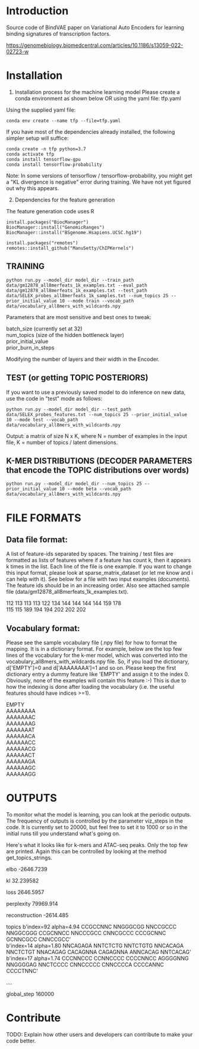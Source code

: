 # Introduction 
Source code of BindVAE paper on Variational Auto Encoders for learning binding signatures of transcription factors.

https://genomebiology.biomedcentral.com/articles/10.1186/s13059-022-02723-w


# Installation
1.	Installation process for the machine learning model
Please create a conda environment as shown below OR using the yaml file: tfp.yaml

Using the supplied yaml file:

	conda env create --name tfp --file=tfp.yaml

If you have most of the dependencies already installed, the following simpler setup will suffice:

	conda create -n tfp python=3.7
 	conda activate tfp
	conda install tensorflow-gpu
	conda install tensorflow-probability


Note: In some versions of tensorflow / tensorflow-probability, you might get a "KL divergence is negative" error during training. We have not yet figured out why this appears.

2. Dependencies for the feature generation

The feature generation code uses R

	install.packages("BiocManager")
	BiocManager::install("GenomicRanges")
	BiocManager::install("BSgenome.Hsapiens.UCSC.hg19")

	install.packages("remotes")
	remotes::install_github("ManuSetty/ChIPKernels")



## TRAINING

	python run.py --model_dir model_dir --train_path data/gm12878_all8merfeats_1k_examples.txt --eval_path data/gm12878_all8merfeats_1k_examples.txt --test_path data/SELEX_probes_all8merfeats_1k_samples.txt --num_topics 25 --prior_initial_value 10 --mode train --vocab_path data/vocabulary_all8mers_with_wildcards.npy

Parameters that are most sensitive and best ones to tweak:

batch_size  (currently set at 32)<br>
num_topics  (size of the hidden bottleneck layer)<br>
prior_initial_value<br>
prior_burn_in_steps<br>

Modifying the number of layers and their width in the Encoder.

## TEST (or getting TOPIC POSTERIORS)

If you want to use a previously saved model to do inference on new data, use the code in "test" mode as follows:

	python run.py --model_dir model_dir --test_path data/SELEX_probes_features.txt --num_topics 25 --prior_initial_value 10 --mode test --vocab_path data/vocabulary_all8mers_with_wildcards.npy

Output: a matrix of size N x K, where N = number of examples in the input file, K = number of topics / latent dimensions.

## K-MER DISTRIBUTIONS (DECODER PARAMETERS that encode the TOPIC distributions over words)

	python run.py --model_dir model_dir --num_topics 25 --prior_initial_value 10 --mode beta --vocab_path data/vocabulary_all8mers_with_wildcards.npy

# FILE FORMATS

## Data file format:
A list of feature-ids separated by spaces. The training / test files are formatted as lists of features where if a feature has count k, then it appears k times in the list. Each line of the file is one example.
If you want to change this input format, please look at sparse_matrix_dataset (or let me know and i can help with it). See below for a file with two input examples (documents). The feature ids should be in an increasing order. Also see attached sample file (data/gm12878_all8merfeats_1k_examples.txt).

112 113 113 113 122 134 144 144 144 144 159 178<br>
115 115 189 194 194 202 202 202

## Vocabulary format:
Please see the sample vocabulary file (.npy file) for how to format the <feature-id>  <feature-name>  mapping.  It is in a dictionary format. For example, below are the top few lines of the vocabulary for the k-mer model, which was converted into the vocabulary_all8mers_with_wildcards.npy file. So, if you load the dictionary, d['EMPTY']=0  and d['AAAAAAAA']=1 and so on. Please keep the first dictionary entry a dummy feature like 'EMPTY' and assign it to the index 0. Obviously, none of the examples will contain this feature :-) This is due to how the indexing is done after loading the vocabulary (i.e. the useful features should have indices >=1).

EMPTY<br>
AAAAAAAA<br>
AAAAAAAC<br>
AAAAAAAG<br>
AAAAAAAT<br>
AAAAAACA<br>
AAAAAACC<br>
AAAAAACG<br>
AAAAAACT<br>
AAAAAAGA<br>
AAAAAAGC<br>
AAAAAAGG<br>

# OUTPUTS

To monitor what the model is learning, you can look at the periodic outputs. The frequency of outputs is controlled by the parameter viz_steps in the code. It is currently set to 20000, but feel free to set it to 1000 or so in the initial runs till you understand what's going on.

Here's what it looks like for k-mers and ATAC-seq peaks. Only the top few are printed. Again this can be controlled by looking at the method get_topics_strings.

elbo
-2646.7239

kl
32.239582

loss
2646.5957

perplexity
79969.914

reconstruction
-2614.485

topics
b'index=92 alpha=4.94 CCGCCNNC NNGGGCGG NNCCGCCC NNGGCGGG CCGCNNCC NNCCCGCC CNNCGCCC CCCGCNNC GCNNCGCC CNNCCGCC'<br>
b'index=14 alpha=1.80 NNCAGAGA NNTCTCTG NNTCTGTG NNCACAGA NNCTCTGT NNACAGAG CACAGNNA CAGAGNNA ANNCACAG NNTCACAG'<br>
b'index=17 alpha=1.74 CCCNNCCC CCNNCCCC CCCCNNCC AGGGGNNG NNGGGGAG NNCTCCCC CNNCCCCC CNNCCCCA CCCCANNC CCCCTNNC'<br>

....

global_step
160000


# Contribute
TODO: Explain how other users and developers can contribute to make your code better. 
